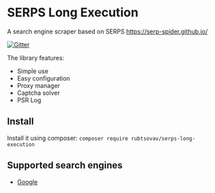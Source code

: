SERPS Long Execution
=====

A search engine scraper based on SERPS https://serp-spider.github.io/

[![Gitter](https://badges.gitter.im/RubtsovAV/serps-long-execution.svg)](https://gitter.im/RubtsovAV/serps-long-execution?utm_source=badge&utm_medium=badge&utm_campaign=pr-badge)

The library features:
- Simple use
- Easy configuration
- Proxy manager
- Captcha solver
- PSR Log

Install
-------

Install it using composer: ``composer require rubtsovav/serps-long-execution``

Supported search engines
-------------

- [Google](https://github.com/RubtsovAV/serps-long-execution/blob/master/docs/Google.md)

